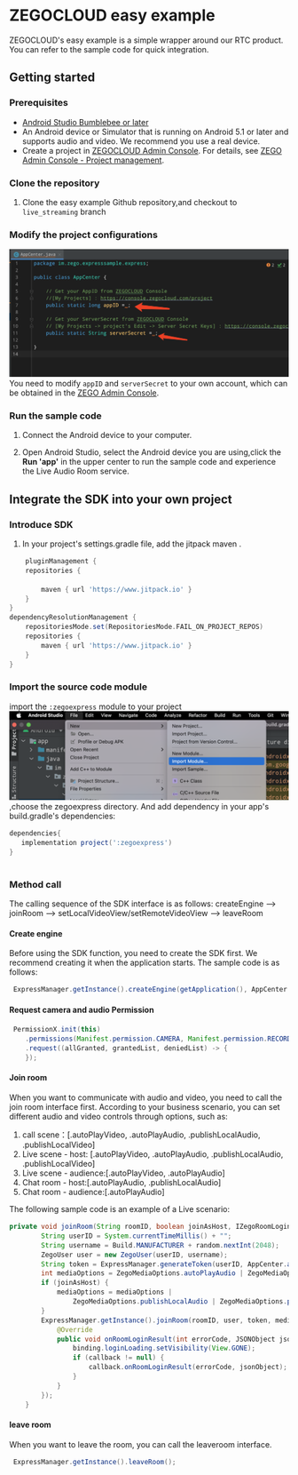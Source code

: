 # ZEGOCLOUD easy example
ZEGOCLOUD's easy example is a simple wrapper around our RTC product. You can refer to the sample code for quick integration.

## Getting started

### Prerequisites

* [Android Studio Bumblebee or later](https://developer.android.com/studio)
* An Android device or Simulator that is running on Android 5.1 or later and supports audio and video. We recommend you use a real device.
* Create a project in [ZEGOCLOUD Admin Console](https://console.zegocloud.com/). For details, see [ZEGO Admin Console - Project management](https://docs.zegocloud.com/article/1271).

###  Clone the repository
1. Clone the easy example Github repository,and checkout to `live_streaming` branch

### Modify the project configurations
![](media/16496764650900/16496772462635.png)
You need to modify `appID` and `serverSecret` to your own account, which can be obtained in the [ZEGO Admin Console](https://console.zegocloud.com/).

### Run the sample code

1. Connect the Android device to your computer.

2. Open Android Studio, select the Android device you are using,click the **Run 'app'** in the upper center to run the sample code and experience the Live Audio Room service.

## Integrate the SDK into your own project

### Introduce SDK
1. In your project's settings.gradle file, add the jitpack maven .
``` groovy
    pluginManagement {
    repositories {
        
        maven { url 'https://www.jitpack.io' }
    }
}
dependencyResolutionManagement {
    repositoriesMode.set(RepositoriesMode.FAIL_ON_PROJECT_REPOS)
    repositories {
        maven { url 'https://www.jitpack.io' }
    }
}
```

### Import the source code module
import the `:zegoexpress` module to your project
![](media/16496764650900/import_module.png),choose the zegoexpress directory. 
And add
dependency in your app's build.gradle's dependencies:
```groovy
dependencies{
   implementation project(':zegoexpress') 
}
 
```
### Method call
The calling sequence of the SDK interface is as follows:
createEngine --> joinRoom --> setLocalVideoView/setRemoteVideoView --> leaveRoom

#### Create engine
Before using the SDK function, you need to create the SDK first. We recommend creating it when the application starts. The sample code is as follows:
```java
 ExpressManager.getInstance().createEngine(getApplication(), AppCenter.appID);
```
#### Request camera and audio Permission
```java
 PermissionX.init(this)
    .permissions(Manifest.permission.CAMERA, Manifest.permission.RECORD_AUDIO)
    .request((allGranted, grantedList, deniedList) -> {
    });
```

#### Join room
When you want to communicate with audio and video, you need to call the join room interface first. According to your business scenario, you can set different audio and video controls through options, such as:

1. call scene：[.autoPlayVideo, .autoPlayAudio, .publishLocalAudio, .publishLocalVideo]
2. Live scene - host: [.autoPlayVideo, .autoPlayAudio, .publishLocalAudio, .publishLocalVideo]
3. Live scene - audience:[.autoPlayVideo, .autoPlayAudio]
4. Chat room - host:[.autoPlayAudio, .publishLocalAudio]
5. Chat room - audience:[.autoPlayAudio]

The following sample code is an example of a Live scenario:
```java
private void joinRoom(String roomID, boolean joinAsHost, IZegoRoomLoginCallback callback) {
        String userID = System.currentTimeMillis() + "";
        String username = Build.MANUFACTURER + random.nextInt(2048);
        ZegoUser user = new ZegoUser(userID, username);
        String token = ExpressManager.generateToken(userID, AppCenter.appID, AppCenter.serverSecret);
        int mediaOptions = ZegoMediaOptions.autoPlayAudio | ZegoMediaOptions.autoPlayVideo;
        if (joinAsHost) {
            mediaOptions = mediaOptions |
                ZegoMediaOptions.publishLocalAudio | ZegoMediaOptions.publishLocalVideo;
        }
        ExpressManager.getInstance().joinRoom(roomID, user, token, mediaOptions, new IZegoRoomLoginCallback() {
            @Override
            public void onRoomLoginResult(int errorCode, JSONObject jsonObject) {
                binding.loginLoading.setVisibility(View.GONE);
                if (callback != null) {
                    callback.onRoomLoginResult(errorCode, jsonObject);
                }
            }
        });
    }
```

#### leave room
When you want to leave the room, you can call the leaveroom interface.
```java
 ExpressManager.getInstance().leaveRoom();
```
